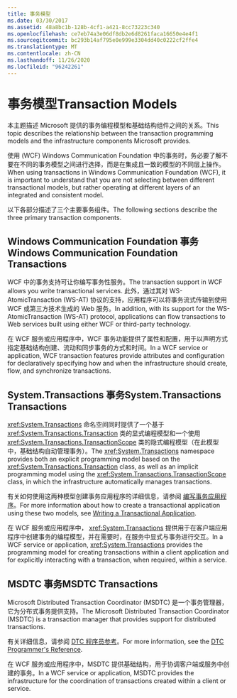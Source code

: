 ```yaml
---
title: 事务模型
ms.date: 03/30/2017
ms.assetid: 48a8bc1b-128b-4cf1-a421-8cc73223c340
ms.openlocfilehash: ce7eb74a3e06df8db2e6d8261faca16650e4e4f1
ms.sourcegitcommit: bc293b14af795e0e999e3304dd40c0222cf2ffe4
ms.translationtype: MT
ms.contentlocale: zh-CN
ms.lasthandoff: 11/26/2020
ms.locfileid: "96242261"
---
```

# <a name="transaction-models"></a><span data-ttu-id="c2ac5-102">事务模型</span><span class="sxs-lookup"><span data-stu-id="c2ac5-102">Transaction Models</span></span>

<span data-ttu-id="c2ac5-103">本主题描述 Microsoft 提供的事务编程模型和基础结构组件之间的关系。</span><span class="sxs-lookup"><span data-stu-id="c2ac5-103">This topic describes the relationship between the transaction programming models and the infrastructure components Microsoft provides.</span></span>  
  
 <span data-ttu-id="c2ac5-104">使用 (WCF) Windows Communication Foundation 中的事务时，务必要了解不要在不同的事务模型之间进行选择，而是在集成且一致的模型的不同层上操作。</span><span class="sxs-lookup"><span data-stu-id="c2ac5-104">When using transactions in Windows Communication Foundation (WCF), it is important to understand that you are not selecting between different transactional models, but rather operating at different layers of an integrated and consistent model.</span></span>  
  
 <span data-ttu-id="c2ac5-105">以下各部分描述了三个主要事务组件。</span><span class="sxs-lookup"><span data-stu-id="c2ac5-105">The following sections describe the three primary transaction components.</span></span>  
  
## <a name="windows-communication-foundation-transactions"></a><span data-ttu-id="c2ac5-106">Windows Communication Foundation 事务</span><span class="sxs-lookup"><span data-stu-id="c2ac5-106">Windows Communication Foundation Transactions</span></span>  

 <span data-ttu-id="c2ac5-107">WCF 中的事务支持可让你编写事务性服务。</span><span class="sxs-lookup"><span data-stu-id="c2ac5-107">The transaction support in WCF allows you write transactional services.</span></span> <span data-ttu-id="c2ac5-108">此外，通过其对 WS-AtomicTransaction (WS-AT) 协议的支持，应用程序可以将事务流式传输到使用 WCF 或第三方技术生成的 Web 服务。</span><span class="sxs-lookup"><span data-stu-id="c2ac5-108">In addition, with its support for the WS-AtomicTransaction (WS-AT) protocol, applications can flow transactions to Web services built using either WCF or third-party technology.</span></span>  
  
 <span data-ttu-id="c2ac5-109">在 WCF 服务或应用程序中，WCF 事务功能提供了属性和配置，用于以声明方式指定基础结构创建、流动和同步事务的方式和时间。</span><span class="sxs-lookup"><span data-stu-id="c2ac5-109">In a WCF service or application, WCF transaction features provide attributes and configuration for declaratively specifying how and when the infrastructure should create, flow, and synchronize transactions.</span></span>  
  
## <a name="systemtransactions-transactions"></a><span data-ttu-id="c2ac5-110">System.Transactions 事务</span><span class="sxs-lookup"><span data-stu-id="c2ac5-110">System.Transactions Transactions</span></span>  

 <span data-ttu-id="c2ac5-111"><xref:System.Transactions> 命名空间同时提供了一个基于 <xref:System.Transactions.Transaction> 类的显式编程模型和一个使用 <xref:System.Transactions.TransactionScope> 类的隐式编程模型（在此模型中，基础结构自动管理事务）。</span><span class="sxs-lookup"><span data-stu-id="c2ac5-111">The <xref:System.Transactions> namespace provides both an explicit programming model based on the <xref:System.Transactions.Transaction> class, as well as an implicit programming model using the <xref:System.Transactions.TransactionScope> class, in which the infrastructure automatically manages transactions.</span></span>  
  
 <span data-ttu-id="c2ac5-112">有关如何使用这两种模型创建事务应用程序的详细信息，请参阅 [编写事务应用程序](https://go.microsoft.com/fwlink/?LinkId=94947)。</span><span class="sxs-lookup"><span data-stu-id="c2ac5-112">For more information about how to create a transactional application using these two models, see [Writing a Transactional Application](https://go.microsoft.com/fwlink/?LinkId=94947).</span></span>  
  
 <span data-ttu-id="c2ac5-113">在 WCF 服务或应用程序中， <xref:System.Transactions> 提供用于在客户端应用程序中创建事务的编程模型，并在需要时，在服务中显式与事务进行交互。</span><span class="sxs-lookup"><span data-stu-id="c2ac5-113">In a WCF service or application, <xref:System.Transactions> provides the programming model for creating transactions within a client application and for explicitly interacting with a transaction, when required, within a service.</span></span>  
  
## <a name="msdtc-transactions"></a><span data-ttu-id="c2ac5-114">MSDTC 事务</span><span class="sxs-lookup"><span data-stu-id="c2ac5-114">MSDTC Transactions</span></span>  

 <span data-ttu-id="c2ac5-115">Microsoft Distributed Transaction Coordinator (MSDTC) 是一个事务管理器，它为分布式事务提供支持。</span><span class="sxs-lookup"><span data-stu-id="c2ac5-115">The Microsoft Distributed Transaction Coordinator (MSDTC) is a transaction manager that provides support for distributed transactions.</span></span>  
  
 <span data-ttu-id="c2ac5-116">有关详细信息，请参阅 [DTC 程序员参考](/previous-versions/windows/desktop/ms686108(v=vs.85))。</span><span class="sxs-lookup"><span data-stu-id="c2ac5-116">For more information, see the [DTC Programmer's Reference](/previous-versions/windows/desktop/ms686108(v=vs.85)).</span></span>  
  
 <span data-ttu-id="c2ac5-117">在 WCF 服务或应用程序中，MSDTC 提供基础结构，用于协调客户端或服务中创建的事务。</span><span class="sxs-lookup"><span data-stu-id="c2ac5-117">In a WCF service or application, MSDTC provides the infrastructure for the coordination of transactions created within a client or service.</span></span>
